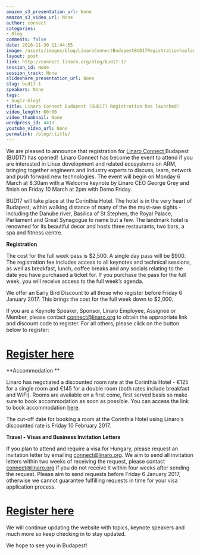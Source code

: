 ```yaml
---
amazon_s3_presentation_url: None
amazon_s3_video_url: None
author: connect
categories:
- Blog
comments: false
date: 2016-11-30 11:44:55
image: /assets/images/blog/LinaroConnectBudapestBUD17Registrationhaslaunched.png
layout: post
link: http://connect.linaro.org/blog/bud17-1/
session_id: None
session_track: None
slideshare_presentation_url: None
slug: bud17-1
speakers: None
tags:
- bug17-blog1
title: Linaro Connect Budapest (BUD17) Registration has launched!
video_length: 00:00
video_thumbnail: None
wordpress_id: 4413
youtube_video_url: None
permalink: /blog/:title/
---
```


We are pleased to announce that registration for [Linaro Connect ](https://connect.linaro.org/attend/)Budapest (BUD17) has opened!  Linaro Connect has become the event to attend if you are interested in Linux development and related ecosystems on ARM, bringing together engineers and industry experts to discuss, learn, network and push forward new technologies. The event will begin on Monday 6 March at 8.30am with a Welcome keynote by Linaro CEO George Grey and finish on Friday 10 March at 2pm with Demo Friday.

BUD17 will take place at the Corinthia Hotel. The hotel is in the very heart of Budapest, within walking distance of many of the the must-see sights - including the Danube river, Basilica of St Stephen, the Royal Palace, Parliament and Great Synagogue to name but a few. The landmark hotel is renowned for its beautiful decor and hosts three restaurants, two bars, a spa and fitness centre.

**Registration**

The cost for the full week pass is $2,500. A single day pass will be $900. The registration fee includes access to all keynotes and technical sessions, as well as breakfast, lunch, coffee breaks and any socials relating to the date you have purchased a ticket for. If you purchase the pass for the full week, you will receive access to the full week’s agenda.

We offer an Early Bird Discount to all those who register before Friday 6 January 2017. This brings the cost for the full week down to $2,000.

If you are a Keynote Speaker, Sponsor, Linaro Employee, Assignee or Member, please contact [connect@linaro.org](mailto:connect@linaro.org) to obtain the appropriate link and discount code to register. For all others, please click on the button below to register:


# **[Register here ](http://linaro.co/BUD17)**


**Accommodation **

Linaro has negotiated a discounted room rate at the Corinthia Hotel - €125 for a single room and €145 for a double room (both rates include breakfast and WiFi). Rooms are available on a first come, first served basis so make sure to book accommodation as soon as possible. You can access the link to book accommodation [here](https://gc.synxis.com/rez.aspx?Hotel=28704&Chain=11693&template=RBE&arrive=3/4/2017&depart=3/8/2017&adult=1&child=0&group=1703H2RSOU_002&utm_source=MICE&utm_medium=MICE&utm_campaign=Mice-budapestGroup1703H2RSOU_002).

The cut-off date for booking a room at the Corinthia Hotel using Linaro's discounted rate is Friday 10 February 2017.

**Travel - Visas and Business Invitation Letters**

If you plan to attend and require a visa for Hungary, please request an invitation letter by emailing [connect@linaro.org](mailto:connect@linaro.org). We aim to send all invitation letters within two weeks of receiving the request, please contact [connect@linaro.org](mailto:connect@linaro.org) if you do not receive it within four weeks after sending the request. Please aim to send requests before Friday 6 January 2017, otherwise we cannot guarantee fulfilling requests in time for your visa application process.


# **[Register here](http://linaro.co/BUD17)**


We will continue updating the website with topics, keynote speakers and much more so keep checking in to stay updated.

We hope to see you in Budapest!
